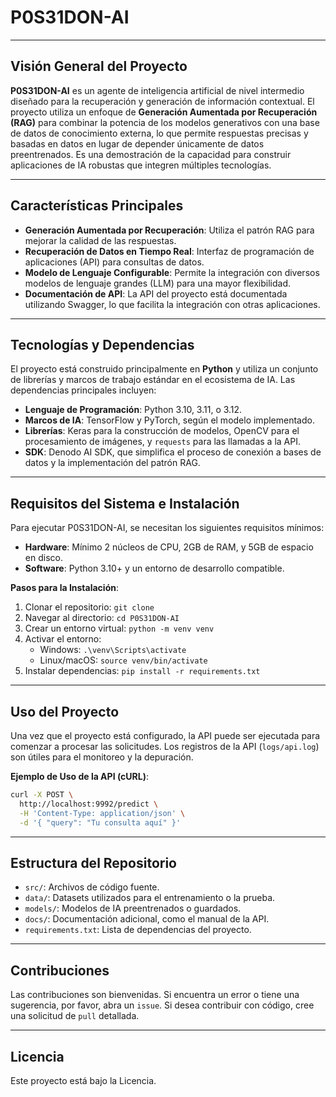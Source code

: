 

# P0S31DON-AI

-----

## Visión General del Proyecto

**P0S31DON-AI** es un agente de inteligencia artificial de nivel intermedio diseñado para la recuperación y generación de información contextual. El proyecto utiliza un enfoque de **Generación Aumentada por Recuperación (RAG)** para combinar la potencia de los modelos generativos con una base de datos de conocimiento externa, lo que permite respuestas precisas y basadas en datos en lugar de depender únicamente de datos preentrenados. Es una demostración de la capacidad para construir aplicaciones de IA robustas que integren múltiples tecnologías.

-----

## Características Principales

  * **Generación Aumentada por Recuperación**: Utiliza el patrón RAG para mejorar la calidad de las respuestas.
  * **Recuperación de Datos en Tiempo Real**: Interfaz de programación de aplicaciones (API) para consultas de datos.
  * **Modelo de Lenguaje Configurable**: Permite la integración con diversos modelos de lenguaje grandes (LLM) para una mayor flexibilidad.
  * **Documentación de API**: La API del proyecto está documentada utilizando Swagger, lo que facilita la integración con otras aplicaciones.

-----

## Tecnologías y Dependencias

El proyecto está construido principalmente en **Python** y utiliza un conjunto de librerías y marcos de trabajo estándar en el ecosistema de IA. Las dependencias principales incluyen:

  * **Lenguaje de Programación**: Python 3.10, 3.11, o 3.12.
  * **Marcos de IA**: TensorFlow y PyTorch, según el modelo implementado.
  * **Librerías**: Keras para la construcción de modelos, OpenCV para el procesamiento de imágenes, y `requests` para las llamadas a la API.
  * **SDK**: Denodo AI SDK, que simplifica el proceso de conexión a bases de datos y la implementación del patrón RAG.

-----

## Requisitos del Sistema e Instalación

Para ejecutar P0S31DON-AI, se necesitan los siguientes requisitos mínimos:

  * **Hardware**: Mínimo 2 núcleos de CPU, 2GB de RAM, y 5GB de espacio en disco.
  * **Software**: Python 3.10+ y un entorno de desarrollo compatible.

**Pasos para la Instalación**:

1.  Clonar el repositorio: `git clone`
2.  Navegar al directorio: `cd P0S31DON-AI`
3.  Crear un entorno virtual: `python -m venv venv`
4.  Activar el entorno:
      * Windows: `.\venv\Scripts\activate`
      * Linux/macOS: `source venv/bin/activate`
5.  Instalar dependencias: `pip install -r requirements.txt`

-----

## Uso del Proyecto

Una vez que el proyecto está configurado, la API puede ser ejecutada para comenzar a procesar las solicitudes. Los registros de la API (`logs/api.log`) son útiles para el monitoreo y la depuración.

**Ejemplo de Uso de la API (cURL)**:

```bash
curl -X POST \
  http://localhost:9992/predict \
  -H 'Content-Type: application/json' \
  -d '{ "query": "Tu consulta aquí" }'
```

-----

## Estructura del Repositorio

  * `src/`: Archivos de código fuente.
  * `data/`: Datasets utilizados para el entrenamiento o la prueba.
  * `models/`: Modelos de IA preentrenados o guardados.
  * `docs/`: Documentación adicional, como el manual de la API.
  * `requirements.txt`: Lista de dependencias del proyecto.

-----

## Contribuciones

Las contribuciones son bienvenidas. Si encuentra un error o tiene una sugerencia, por favor, abra un `issue`. Si desea contribuir con código, cree una solicitud de `pull` detallada.

-----

## Licencia

Este proyecto está bajo la Licencia.
